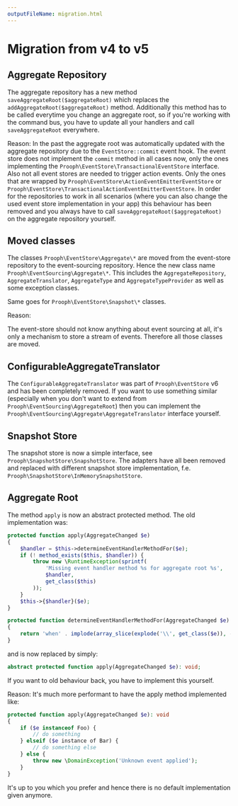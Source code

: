 ```yaml
---
outputFileName: migration.html
---
```


# Migration from v4 to v5

## Aggregate Repository

The aggregate repository has a new method `saveAggregateRoot($aggregateRoot)` which replaces the
`addAggregateRoot($aggregateRoot)` method. Additionally this method has to be called everytime you change an aggregate
root, so if you're working with the command bus, you have to update all your handlers and call `saveAggregateRoot` everywhere.

Reason: In the past the aggregate root was automatically updated with the aggregate repository due to the
`EventStore::commit` event hook. The event store does not implement the `commit` method in all cases now, only the ones
implementing the `Prooph\EventStore\TransactionalEventStore` interface. Also not all event stores are needed to trigger
action events. Only the ones that are wrapped by `Prooph\EventStore\ActionEventEmitterEventStore` or `Prooph\EventStore\TransactionalActionEventEmitterEventStore`.
In order for the repositories to work in all scenarios (where you can also change the used event store implementation in your app)
this behaviour has been removed and you always have to call `saveAggregateRoot($aggregateRoot)` on the aggregate repository yourself.

## Moved classes

The classes `Prooph\EventStore\Aggregate\*` are moved from the event-store repository to the event-sourcing repository.
Hence the new class name `Prooph\EventSourcing\Aggregate\*`. This includes the `AggregateRepository`, `AggregateTranslator`,
`AggregateType` and `AggregateTypeProvider` as well as some exception classes.

Same goes for `Prooph\EventStore\Snapshot\*` classes.

Reason:

The event-store should not know anything about event sourcing at all, it's only a mechanism to store a stream of events.
Therefore all those classes are moved.

## ConfigurableAggregateTranslator

The `ConfigurableAggregateTranslator` was part of `Prooph\EventStore` v6 and has been completely removed.
If you want to use something similar (especially when you don't want to extend from `Prooph\EventSourcing\AggregateRoot`)
then you can implement the `Prooph\EventSourcing\Aggregate\AggregateTranslator` interface yourself.

## Snapshot Store

The snapshot store is now a simple interface, see `Prooph\SnapshotStore\SnapshotStore`. The adapters have all been removed
and replaced with different snapshot store implementation, f.e. `Prooph\SnapshotStore\InMemorySnapshotStore`.
  
## Aggregate Root

The method `apply` is now an abstract protected method. The old implementation was:

```php
protected function apply(AggregateChanged $e)
{
    $handler = $this->determineEventHandlerMethodFor($e);
    if (! method_exists($this, $handler)) {
        throw new \RuntimeException(sprintf(
            'Missing event handler method %s for aggregate root %s',
            $handler,
            get_class($this)
        ));
    }
    $this->{$handler}($e);
}

protected function determineEventHandlerMethodFor(AggregateChanged $e)
{
    return 'when' . implode(array_slice(explode('\\', get_class($e)), -1));
}
```

and is now replaced by simply:

```php
abstract protected function apply(AggregateChanged $e): void;
```

If you want to old behaviour back, you have to implement this yourself.

Reason: It's much more performant to have the apply method implemented like:

```php
protected function apply(AggregateChanged $e): void
{
    if ($e instanceof Foo) {
        // do something
    } elseif ($e instance of Bar) {
        // do something else
    } else {
        throw new \DomainException('Unknown event applied');
    }
}

```

It's up to you which you prefer and hence there is no default implementation given anymore.
